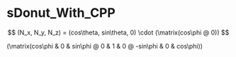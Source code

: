 # sDonut_With_CPP

$$
(N_x, N_y, N_z) = (cos\theta, sin\theta, 0) \cdot (\matrix(cos\phi @ 0))
$$

(\matrix(cos\phi & 0 & sin\phi @ 0 & 1 & 0 @ -sin\phi & 0 & cos\phi))
